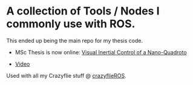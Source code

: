 # A collection of Tools / Nodes I commonly use with ROS.
This ended up being the main repo for my thesis code.

* MSc Thesis is now online: [Visual Inertial Control of a Nano-Quadroto](http://vision.in.tum.de/_media/spezial/bib/dunkley14msc.pdf)

* [Video](http://youtu.be/RFPuCXl-jS4)

Used with all my Crazyflie stuff @ [crazyflieROS](https://github.com/omwdunkley/crazyflieROS).
